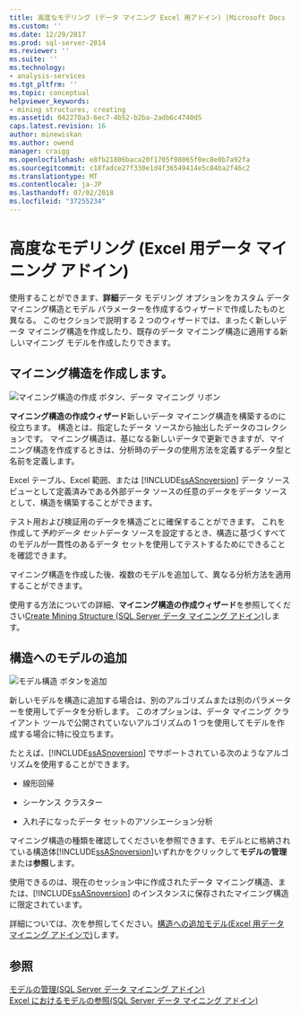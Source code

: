 ```yaml
---
title: 高度なモデリング (データ マイニング Excel 用アドイン) |Microsoft Docs
ms.custom: ''
ms.date: 12/29/2017
ms.prod: sql-server-2014
ms.reviewer: ''
ms.suite: ''
ms.technology:
- analysis-services
ms.tgt_pltfrm: ''
ms.topic: conceptual
helpviewer_keywords:
- mining structures, creating
ms.assetid: 042270a3-6ec7-4b52-b2ba-2adb6c4740d5
caps.latest.revision: 16
author: minewiskan
ms.author: owend
manager: craigg
ms.openlocfilehash: e8fb21806baca20f1705f08065f0ec8e0b7a92fa
ms.sourcegitcommit: c18fadce27f330e1d4f36549414e5c84ba2f46c2
ms.translationtype: MT
ms.contentlocale: ja-JP
ms.lasthandoff: 07/02/2018
ms.locfileid: "37255234"
---
```

# <a name="advanced-modeling-data-mining-add-ins-for-excel"></a>高度なモデリング (Excel 用データ マイニング アドイン)
  使用することができます、**詳細**データ モデリング オプションをカスタム データ マイニング構造とモデル パラメーターを作成するウィザードで作成したものと異なる。 このセクションで説明する 2 つのウィザードでは、まったく新しいデータ マイニング構造を作成したり、既存のデータ マイニング構造に適用する新しいマイニング モデルを作成したりできます。  
  
## <a name="create-mining-structure"></a>マイニング構造を作成します。  
 ![マイニング構造の作成 ボタン、データ マイニング リボン](media/dmc-createstruct.gif "Create Mining Structure ボタン、データ マイニング リボン")  
  
 **マイニング構造の作成ウィザード**新しいデータ マイニング構造を構築するのに役立ちます。 構造とは、指定したデータ ソースから抽出したデータのコレクションです。  マイニング構造は、基になる新しいデータで更新できますが、マイニング構造を作成するときは、分析時のデータの使用方法を定義するデータ型と名前を定義します。  
  
 Excel テーブル、Excel 範囲、または [!INCLUDE[ssASnoversion](../includes/ssasnoversion-md.md)] データ ソース ビューとして定義済みである外部データ ソースの任意のデータをデータ ソースとして、構造を構築することができます。  
  
 テスト用および検証用のデータを構造ごとに確保することができます。 これを作成して*予約データ セット*データ ソースを設定するとき、構造に基づくすべてのモデルが一貫性のあるデータ セットを使用してテストするためにできることを確認できます。  
  
 マイニング構造を作成した後、複数のモデルを追加して、異なる分析方法を適用することができます。  
  
 使用する方法についての詳細、**マイニング構造の作成ウィザード**を参照してください[Create Mining Structure &#40;SQL Server データ マイニング アドイン&#41;](create-mining-structure-sql-server-data-mining-add-ins.md)します。  
  
## <a name="add-model-to-structure"></a>構造へのモデルの追加  
 ![モデル構造 ボタンを追加](media/dmc-addmodel.gif "モデル構造 ボタンの追加")  
  
 新しいモデルを構造に追加する場合は、別のアルゴリズムまたは別のパラメーターを使用してデータを分析します。 このオプションは、データ マイニング クライアント ツールで公開されていないアルゴリズムの 1 つを使用してモデルを作成する場合に特に役立ちます。  
  
 たとえば、[!INCLUDE[ssASnoversion](../includes/ssasnoversion-md.md)] でサポートされている次のようなアルゴリズムを使用することができます。  
  
-   線形回帰  
  
-   シーケンス クラスター  
  
-   入れ子になったデータ セットのアソシエーション分析  
  
 マイニング構造の種類を確認してくださいを参照できます、モデルとに格納されている構造体[!INCLUDE[ssASnoversion](../includes/ssasnoversion-md.md)]いずれかをクリックして**モデルの管理**または**参照**します。  
  
 使用できるのは、現在のセッション中に作成されたデータ マイニング構造、または、[!INCLUDE[ssASnoversion](../includes/ssasnoversion-md.md)] のインスタンスに保存されたマイニング構造に限定されています。  
  
 詳細については、次を参照してください。[構造への追加モデル&#40;Excel 用データ マイニング アドインで&#41;](add-model-to-structure-data-mining-add-ins-for-excel.md)します。  
  
## <a name="see-also"></a>参照  
 [モデルの管理&#40;SQL Server データ マイニング アドイン&#41;](manage-models-sql-server-data-mining-add-ins.md)   
 [Excel におけるモデルの参照&#40;SQL Server データ マイニング アドイン&#41;](browsing-models-in-excel-sql-server-data-mining-add-ins.md)  
  
  
